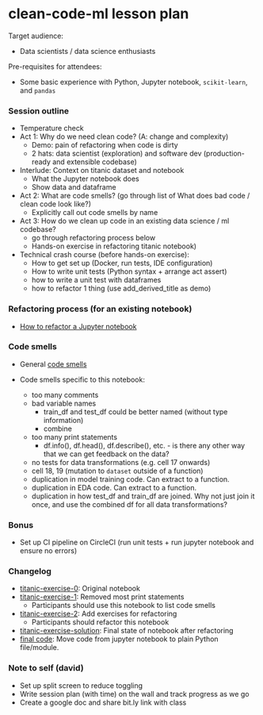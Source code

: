 # clean-code-ml lesson plan

Target audience:
- Data scientists / data science enthusiasts

Pre-requisites for attendees:
- Some basic experience with Python, Jupyter notebook, `scikit-learn`, and `pandas`

### Session outline
- Temperature check
- Act 1: Why do we need clean code? (A: change and complexity)
    - Demo: pain of refactoring when code is dirty
    - 2 hats: data scientist (exploration) and software dev (production-ready and extensible codebase)
- Interlude: Context on titanic dataset and notebook
    - What the Jupyter notebook does
    - Show data and dataframe
- Act 2: What are code smells? (go through list of What does bad code / clean code look like?)
    - Explicitly call out code smells by name
- Act 3: How do we clean up code in an existing data science / ml codebase?
    - go through refactoring process below
    - Hands-on exercise in refactoring titanic notebook)
- Technical crash course (before hands-on exercise):
    - How to get set up (Docker, run tests, IDE configuration)
    - How to write unit tests (Python syntax + arrange act assert)
    - how to write a unit test with dataframes
    - how to refactor 1 thing (use add_derived_title as demo)

### Refactoring process (for an existing notebook)

- [How to refactor a Jupyter notebook](https://david-tan-2.gitbook.io/clean-code-ml/how-to-refactor-a-jupyter-notebook)

### Code smells

- General [code smells](https://david-tan-2.gitbook.io/clean-code-ml/code-smells)

- Code smells specific to this notebook:
    - too many comments
    - bad variable names
        - train_df and test_df could be better named (without type information)
        - combine
    - too many print statements
        - df.info(), df.head(), df.describe(), etc. - is there any other way that we can get feedback on the data?
    - no tests for data transformations (e.g. cell 17 onwards)
    - cell 18, 19 (mutation to `dataset` outside of a function)
    - duplication in model training code. Can extract to a function.
    - duplication in EDA code. Can extract to a function.
    - duplication in how test_df and train_df are joined. Why not just join it once, and use the combined df for all data transformations?

### Bonus
- Set up CI pipeline on CircleCI (run unit tests + run jupyter notebook and ensure no errors)

### Changelog
- [titanic-exercise-0](https://github.com/davified/clean-code-ml/blob/master/notebooks/titanic-exercise-0.ipynb): Original notebook
- [titanic-exercise-1](https://github.com/davified/clean-code-ml/blob/master/notebooks/titanic-exercise-1.ipynb): Removed most print statements
    - Participants should use this notebook to list code smells
- [titanic-exercise-2](https://github.com/davified/clean-code-ml/blob/master/notebooks/titanic-exercise-2.ipynb): Add exercises for refactoring
    - Participants should refactor this notebook
- [titanic-exercise-solution](https://github.com/davified/clean-code-ml/blob/master/notebooks/titanic-exercise-solution.ipynb): Final state of notebook after refactoring
- [final code](https://github.com/davified/clean-code-ml/blob/master/src/train.py): Move code from jupyter notebook to plain Python file/module.

### Note to self (david)
- Set up split screen to reduce toggling
- Write session plan (with time) on the wall and track progress as we go
- Create a google doc and share bit.ly link with class
